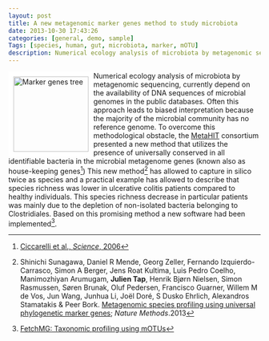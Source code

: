 ```yaml
---
layout: post
title: A new metagenomic marker genes method to study microbiota
date: 2013-10-30 17:43:26
categories: [general, demo, sample]
Tags: [species, human, gut, microbiota, marker, mOTU]
description: Numerical ecology analysis of microbiota by metagenomic sequencing, currently depend on the availability of DNA sequences of microbial genomes in the public databases.
---
```



<img itemprop="image" src="http://www.bork.embl.de/software/mOTU/images/tree.jpg" alt="Marker genes tree" style="float: left; border: 10px solid white; width: 150px;">

Numerical ecology analysis of microbiota by metagenomic sequencing, currently depend on the availability of DNA sequences of microbial genomes in the public databases. Often this approach leads to biased interpretation because the majority of the microbial community has no reference genome. To overcome this methodological obstacle, the [MetaHIT](http://www.metahit.eu) consortium presented a new method that utilizes 
the presence of universally conserved in all identifiable bacteria 
in the microbial metagenome genes (known also as house-keeping genes[^2]) This new method[^1] has allowed to capture in silico twice as species and a practical example has allowed to describe that species richness was lower in ulcerative colitis patients compared to healthy individuals. This species richness decrease in particular patients was mainly due to the depletion of non-isolated bacteria belonging to Clostridiales. Based on this promising method a new software had been implemented[^3].

[^1]:Shinichi Sunagawa, Daniel R Mende,	Georg Zeller, Fernando Izquierdo-Carrasco, Simon A Berger,	Jens Roat Kultima,	Luis Pedro Coelho,	Manimozhiyan Arumugam,	**Julien Tap**,	Henrik Bjørn Nielsen,	Simon Rasmussen,	Søren Brunak,	Oluf Pedersen,	Francisco Guarner,	Willem M de Vos, Jun Wang, Junhua Li, Joël Doré,	S Dusko Ehrlich,	Alexandros Stamatakis	& Peer Bork. [Metagenomic species profiling using universal phylogenetic marker genes](http://dx.doi.org/10.1038/NMETH.2693); _Nature Methods_.2013

[^2]:[Ciccarelli et al., _Science_, 2006](http://www.sciencemag.org/content/311/5765/1283.abstract)

[^3]:[FetchMG: Taxonomic profiling using mOTUs](http://www.bork.embl.de/software/mOTU/fetchMG.html)
